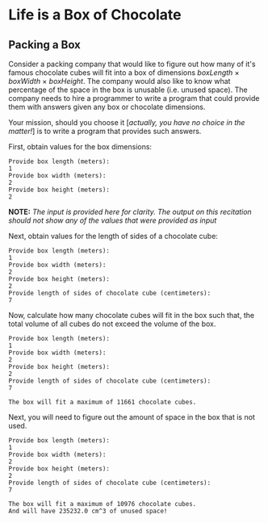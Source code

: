 # Life is a Box of Chocolate

## Packing a Box
Consider a packing company that would like to figure out how many of it's famous chocolate cubes will fit into a box of dimensions *boxLength* &times; *boxWidth* &times; *boxHeight*.  The company would also like to know what percentage of the space in the box is unusable (i.e. unused space).  The company needs to hire a programmer to write a program that could provide them with answers given any box or chocolate dimensions.

Your mission, should you choose it [*actually, you have no choice in the matter!*] is to write a program that provides such answers. 

First, obtain values for the box dimensions:

```
Provide box length (meters):
1
Provide box width (meters):
2
Provide box height (meters):
2
```

**NOTE:** *The input is provided here for clarity.   The output on this recitation should not show any of the values that were provided as input*

Next, obtain values for the length of sides of a chocolate cube:

```
Provide box length (meters):
1
Provide box width (meters):
2
Provide box height (meters):
2
Provide length of sides of chocolate cube (centimeters):
7
```

Now, calculate how many chocolate cubes will fit in the box such that, the total volume of all cubes do not exceed the volume of the box.

```
Provide box length (meters):
1
Provide box width (meters):
2
Provide box height (meters):
2
Provide length of sides of chocolate cube (centimeters):
7

The box will fit a maximum of 11661 chocolate cubes.

```

Next, you will need to figure out the amount of space in the box that is not used.

```
Provide box length (meters):
1
Provide box width (meters):
2
Provide box height (meters):
2
Provide length of sides of chocolate cube (centimeters):
7

The box will fit a maximum of 10976 chocolate cubes.
And will have 235232.0 cm^3 of unused space!
```

